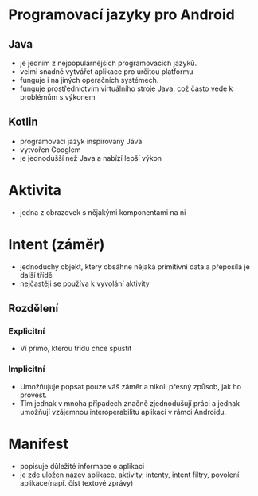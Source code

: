 # Programovací jazyky pro Android

## Java
* je jedním z nejpopulárnějších programovacích jazyků. 
* velmi snadné vytvářet aplikace pro určitou platformu 
* funguje i na jiných operačních systémech. 
* funguje prostřednictvím virtuálního stroje Java, což často vede k problémům s výkonem

## Kotlin
* programovací jazyk inspirovaný Java
* vytvořen Googlem
* je jednodušší než Java a nabízí lepší výkon

# Aktivita

* jedna z obrazovek s nějakými komponentami na ni

# Intent (záměr)
* jednoduchý objekt, který obsáhne nějaká primitivní data a přeposílá je další třídě
* nejčastěji se používa k vyvolání aktivity

## Rozdělení

### Explicitní 
* Ví přímo, kterou třídu chce spustit

### Implicitní
* Umožňujuje popsat pouze váš záměr a nikoli přesný způsob, jak ho provést. 
* Tím jednak v mnoha případech značně zjednodušují práci a jednak umožňují vzájemnou interoperabilitu aplikací v rámci Androidu.

# Manifest
* popisuje důležité informace o aplikaci
* je zde uložen název aplikace, aktivity, intenty, intent filtry, povolení aplikace(např. číst textové zprávy)
